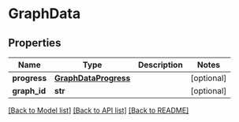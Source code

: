 # GraphData

## Properties
Name | Type | Description | Notes
------------ | ------------- | ------------- | -------------
**progress** | [**GraphDataProgress**](GraphDataProgress.md) |  | [optional] 
**graph_id** | **str** |  | [optional] 

[[Back to Model list]](../README.md#documentation-for-models) [[Back to API list]](../README.md#documentation-for-api-endpoints) [[Back to README]](../README.md)


